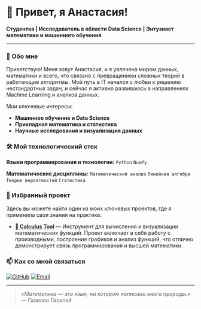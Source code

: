 # 👋 Привет, я Анастасия!

**Студентка | Исследователь в области Data Science | Энтузиаст математики и машинного обучения**

---

### 🧠 Обо мне

Приветствую! Меня зовут Анастасия, и я увлечена миром данных, математики и всего, что связано с превращением сложных теорий в работающие алгоритмы. Мой путь в IT начался с любви к решению нестандартных задач, и сейчас я активно развиваюсь в направлениях Machine Learning и анализа данных.

Мои ключевые интересы:
- **Машинное обучение и Data Science**
- **Прикладная математика и статистика**
- **Научные исследования и визуализация данных**

### 🛠️ Мой технологический стек

**Языки программирования и технологии:**
`Python` `NumPy` 

**Математические дисциплины:**
`Математический анализ` `Линейная алгебра` `Теория вероятностей` `Статистика`

### 📂 Избранный проект

Здесь вы можете найти один из моих ключевых проектов, где я применила свои знания на практике:

- **[🧮 Calculus Tool](https://github.com/anastasiapilinkevich67-cmd/calculus_tool)** — Инструмент для вычисления и визуализации математических функций. Проект включает в себя работу с производными, построение графиков и анализ функций, что отлично демонстрирует связь программирования и высшей математики.

### 📫 Как со мной связаться

[![GitHub](https://img.shields.io/badge/GitHub-профиль-black?style=for-the-badge&logo=github)](https://github.com/anastasiapilinkevich67-cmd)
[![Email](https://img.shields.io/badge/Email-написать_мне-blue?style=for-the-badge&logo=gmail)](mailto:your-email@example.com)

---

> *«Математика — это язык, на котором написана книга природы.» — Галилео Галилей*
